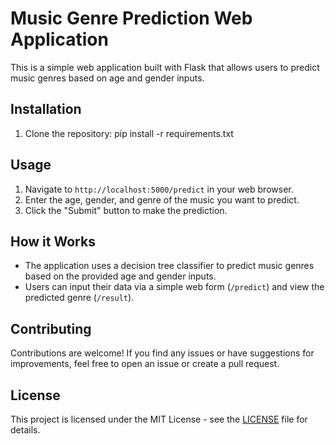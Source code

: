 # Music Genre Prediction Web Application

This is a simple web application built with Flask that allows users to predict music genres based on age and gender inputs.

## Installation

1. Clone the repository:
pip install -r requirements.txt
## Usage

1. Navigate to `http://localhost:5000/predict` in your web browser.
2. Enter the age, gender, and genre of the music you want to predict.
3. Click the "Submit" button to make the prediction.

## How it Works

- The application uses a decision tree classifier to predict music genres based on the provided age and gender inputs.
- Users can input their data via a simple web form (`/predict`) and view the predicted genre (`/result`).

## Contributing

Contributions are welcome! If you find any issues or have suggestions for improvements, feel free to open an issue or create a pull request.

## License

This project is licensed under the MIT License - see the [LICENSE](LICENSE) file for details.
